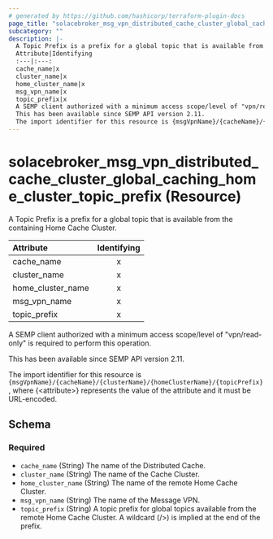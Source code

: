```yaml
---
# generated by https://github.com/hashicorp/terraform-plugin-docs
page_title: "solacebroker_msg_vpn_distributed_cache_cluster_global_caching_home_cluster_topic_prefix Resource - solacebroker"
subcategory: ""
description: |-
  A Topic Prefix is a prefix for a global topic that is available from the containing Home Cache Cluster.
  Attribute|Identifying
  :---|:---:
  cache_name|x
  cluster_name|x
  home_cluster_name|x
  msg_vpn_name|x
  topic_prefix|x
  A SEMP client authorized with a minimum access scope/level of "vpn/read-only" is required to perform this operation.
  This has been available since SEMP API version 2.11.
  The import identifier for this resource is {msgVpnName}/{cacheName}/{clusterName}/{homeClusterName}/{topicPrefix}, where {&lt;attribute&gt;} represents the value of the attribute and it must be URL-encoded.
---
```


# solacebroker_msg_vpn_distributed_cache_cluster_global_caching_home_cluster_topic_prefix (Resource)

A Topic Prefix is a prefix for a global topic that is available from the containing Home Cache Cluster.


Attribute|Identifying
:---|:---:
cache_name|x
cluster_name|x
home_cluster_name|x
msg_vpn_name|x
topic_prefix|x



A SEMP client authorized with a minimum access scope/level of "vpn/read-only" is required to perform this operation.

This has been available since SEMP API version 2.11.

The import identifier for this resource is `{msgVpnName}/{cacheName}/{clusterName}/{homeClusterName}/{topicPrefix}`, where {&lt;attribute&gt;} represents the value of the attribute and it must be URL-encoded.



<!-- schema generated by tfplugindocs -->
## Schema

### Required

- `cache_name` (String) The name of the Distributed Cache.
- `cluster_name` (String) The name of the Cache Cluster.
- `home_cluster_name` (String) The name of the remote Home Cache Cluster.
- `msg_vpn_name` (String) The name of the Message VPN.
- `topic_prefix` (String) A topic prefix for global topics available from the remote Home Cache Cluster. A wildcard (/>) is implied at the end of the prefix.
